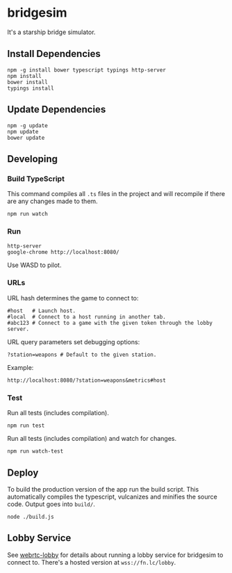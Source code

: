# bridgesim

It's a starship bridge simulator.

## Install Dependencies
```
npm -g install bower typescript typings http-server
npm install
bower install
typings install
```

## Update Dependencies
```
npm -g update
npm update
bower update
```

## Developing
### Build TypeScript
This command compiles all `.ts` files in the project and will recompile if
there are any changes made to them.
```
npm run watch
```

### Run
```
http-server
google-chrome http://localhost:8080/
```
Use WASD to pilot.

### URLs

URL hash determines the game to connect to:
```
#host   # Launch host.
#local  # Connect to a host running in another tab.
#abc123 # Connect to a game with the given token through the lobby server.
```

URL query parameters set debugging options:
```
?station=weapons # Default to the given station.
```

Example:
```
http://localhost:8080/?station=weapons&metrics#host
```

### Test
Run all tests (includes compilation).
```
npm run test
```

Run all tests (includes compilation) and watch for changes.
```
npm run watch-test
```

## Deploy
To build the production version of the app run the build script. This
automatically compiles the typescript, vulcanizes and minifies the source code.
Output goes into `build/`.
```
node ./build.js
```

## Lobby Service

See [webrtc-lobby](https://github.com/d4l3k/webrtc-lobby) for details about running a lobby service for bridgesim to connect to. There's a hosted version at `wss://fn.lc/lobby`.
